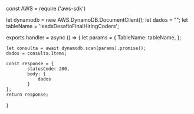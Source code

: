 const AWS = require ('aws-sdk')
 
let dynamodb = new AWS.DynamoDB.DocumentClient(); 
let dados = "";
let tableName = 'leadsDesafioFinalHiringCoders';

exports.handler = async () => {
    let params = {
        TableName: tableName,
    };
    
    let consulta = await dynamodb.scan(params).promise();
    dados = consulta.Items;
   
    const response = { 
            statusCode: 200, 
            body: {
                dados
            }
    };
    return response;
}
